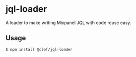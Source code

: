 # jql-loader

A loader to make writing Mixpanel JQL with code reuse easy.

## Usage

```shell
$ npm install @clef/jql-loader
```
